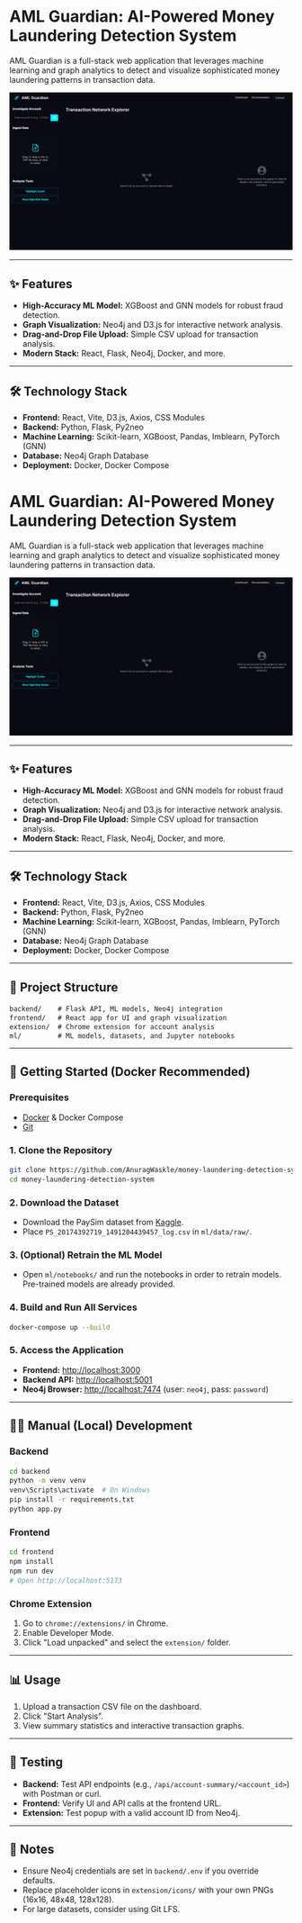# AML Guardian: AI-Powered Money Laundering Detection System

AML Guardian is a full-stack web application that leverages machine learning and graph analytics to detect and visualize sophisticated money laundering patterns in transaction data.

![AML Guardian Dashboard Screenshot](docs/AML_Guardian.png)

---

## ✨ Features

- **High-Accuracy ML Model:** XGBoost and GNN models for robust fraud detection.
- **Graph Visualization:** Neo4j and D3.js for interactive network analysis.
- **Drag-and-Drop File Upload:** Simple CSV upload for transaction analysis.
- **Modern Stack:** React, Flask, Neo4j, Docker, and more.

---

## 🛠️ Technology Stack

- **Frontend:** React, Vite, D3.js, Axios, CSS Modules
- **Backend:** Python, Flask, Py2neo
- **Machine Learning:** Scikit-learn, XGBoost, Pandas, Imblearn, PyTorch (GNN)
- **Database:** Neo4j Graph Database
- **Deployment:** Docker, Docker Compose

# AML Guardian: AI-Powered Money Laundering Detection System

AML Guardian is a full-stack web application that leverages machine learning and graph analytics to detect and visualize sophisticated money laundering patterns in transaction data.

![AML Guardian Dashboard Screenshot](docs/AML_Guardian.png)

---

## ✨ Features

- **High-Accuracy ML Model:** XGBoost and GNN models for robust fraud detection.
- **Graph Visualization:** Neo4j and D3.js for interactive network analysis.
- **Drag-and-Drop File Upload:** Simple CSV upload for transaction analysis.
- **Modern Stack:** React, Flask, Neo4j, Docker, and more.

---

## 🛠️ Technology Stack

- **Frontend:** React, Vite, D3.js, Axios, CSS Modules
- **Backend:** Python, Flask, Py2neo
- **Machine Learning:** Scikit-learn, XGBoost, Pandas, Imblearn, PyTorch (GNN)
- **Database:** Neo4j Graph Database
- **Deployment:** Docker, Docker Compose

---

## 📁 Project Structure

```text
backend/    # Flask API, ML models, Neo4j integration
frontend/   # React app for UI and graph visualization
extension/  # Chrome extension for account analysis
ml/         # ML models, datasets, and Jupyter notebooks
```

---

## 🚀 Getting Started (Docker Recommended)

### Prerequisites

- [Docker](https://www.docker.com/get-started) & Docker Compose
- [Git](https://git-scm.com/)

### 1. Clone the Repository

```bash
git clone https://github.com/AnuragWaskle/money-laundering-detection-system.git
cd money-laundering-detection-system
```

### 2. Download the Dataset

- Download the PaySim dataset from [Kaggle](https://www.kaggle.com/datasets/ealaxi/paysim1).
- Place `PS_20174392719_1491204439457_log.csv` in `ml/data/raw/`.

### 3. (Optional) Retrain the ML Model

- Open `ml/notebooks/` and run the notebooks in order to retrain models. Pre-trained models are already provided.

### 4. Build and Run All Services

```bash
docker-compose up --build
```

### 5. Access the Application

- **Frontend:** [http://localhost:3000](http://localhost:3000)
- **Backend API:** [http://localhost:5001](http://localhost:5001)
- **Neo4j Browser:** [http://localhost:7474](http://localhost:7474) (user: `neo4j`, pass: `password`)

---

## 🧑‍💻 Manual (Local) Development

### Backend

```bash
cd backend
python -m venv venv
venv\Scripts\activate  # On Windows
pip install -r requirements.txt
python app.py
```

### Frontend

```bash
cd frontend
npm install
npm run dev
# Open http://localhost:5173
```

### Chrome Extension

1. Go to `chrome://extensions/` in Chrome.
2. Enable Developer Mode.
3. Click "Load unpacked" and select the `extension/` folder.

---

## 📊 Usage

1. Upload a transaction CSV file on the dashboard.
2. Click "Start Analysis".
3. View summary statistics and interactive transaction graphs.

---

## 🧪 Testing

- **Backend:** Test API endpoints (e.g., `/api/account-summary/<account_id>`) with Postman or curl.
- **Frontend:** Verify UI and API calls at the frontend URL.
- **Extension:** Test popup with a valid account ID from Neo4j.

---

## 📝 Notes

- Ensure Neo4j credentials are set in `backend/.env` if you override defaults.
- Replace placeholder icons in `extension/icons/` with your own PNGs (16x16, 48x48, 128x128).
- For large datasets, consider using Git LFS.
